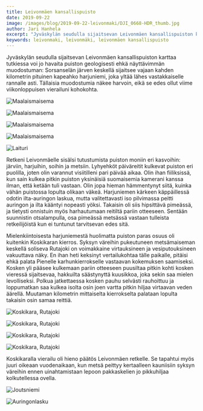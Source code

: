 ```yaml
---
title: Leivonmäen kansallispuisto
date: 2019-09-22
image: /images/blog/2019-09-22-leivonmaki/DJI_0668-HDR_thumb.jpg
author: Jari Hanhela
excerpt: "Jyväskylän seudulla sijaitsevan Leivonmäen kansallispuiston karttaa tutkiessa voi jo havaita puiston geologisesti ehkä näyttävimmän muodostuman: Sorsanselän järven keskellä sijaitsee vajaan kahden kilometrin pituinen kapeahko harjuniemi, joka yltää lähes vastakkaiselle rannalle asti. Tällaisia muodostumia näkee harvoin, eikä se edes ollut viime viikonloppuisen vierailuni kohokohta."
keywords: leivonmaki, leivonmäki, leivonmäen kansallispuisto
---
```


Jyväskylän seudulla sijaitsevan Leivonmäen kansallispuiston karttaa tutkiessa voi jo havaita puiston geologisesti ehkä näyttävimmän muodostuman: Sorsanselän järven keskellä sijaitsee vajaan kahden kilometrin pituinen kapeahko harjuniemi, joka yltää lähes vastakkaiselle rannalle asti. Tällaisia muodostumia näkee harvoin, eikä se edes ollut viime viikonloppuisen vierailuni kohokohta.

![Maalaismaisema](/images/blog/2019-09-22-leivonmaki/_MG_0768-HDR_thumb.jpg)

![Maalaismaisema](/images/blog/2019-09-22-leivonmaki/_MG_0816_thumb.jpg)

![Maalaismaisema](/images/blog/2019-09-22-leivonmaki/_MG_1048_thumb.jpg)

![Maalaismaisema](/images/blog/2019-09-22-leivonmaki/_MG_1071_thumb.jpg)

![Laituri](/images/blog/2019-09-22-leivonmaki/_MG_1094-HDR_thumb.jpg)

Retkeni Leivonmäelle sisälsi tutustumista puiston moniin eri kasvoihin: järviin, harjuihin, soihin ja metsiin. Lyhyehköt päiväreitit kulkevat puiston eri puolilla, joten olin varannut visiitilleni pari päivää aikaa. Olin ihan fiiliksissä, kun sain kulkea pitkin puiston yksinäisiä suomaisemia kamerani kanssa ilman, että ketään tuli vastaan. Olin jopa hieman hämmentynyt siitä, kuinka vähän puistossa lopulta olikaan väkeä. Harjuniemen kärkeen käppäillessä odotin ilta-auringon laskua, mutta valitettavasti iso pilvimassa peitti auringon ja ilta kääntyi nopeasti yöksi. Takaisin oli siis hipsittävä pimeässä, ja tietysti onnistuin myös harhautumaan reitiltä pariin otteeseen. Sentään suunnistin otsalampulla, osa pimeässä metsässä vastaan tulleista retkeilijöistä kun ei tuntunut tarvitsevan edes sitä.

Mielenkiintoisesta harjuniemestä huolimatta puiston paras osuus oli kuitenkin Koskikaran kierros. Syksyn väreihin pukeutuneen metsämaiseman keskellä soliseva Rutajoki on voimakkaine virtauksineen ja vesiputouksineen vakuuttava näky. En ihan heti keksinyt vertailukohtaa tälle paikalle, pitäisi ehkä palata Pienelle karhunkierrokselle vastaavan kokemuksen saamiseksi. Kosken yli pääsee kulkemaan pariin otteeseen puusiltaa pitkin kohti kosken vieressä sijaitsevaa, hakkuilta säästynyttä kuusikkoa, joka sekin saa mielen levolliseksi. Polkua jatkettaessa kosken pauhu selvästi rauhoittuu ja loppumatkan saa kulkea isolta osin joen vartta pitkin hiljaa virtaavan veden äärellä. Muutaman kilometrin mittaiselta kierrokselta palataan lopulta takaisin osin samaa reittiä.

![Koskikara, Rutajoki](/images/blog/2019-09-22-leivonmaki/_MG_1133_thumb.jpg)

![Koskikara, Rutajoki](/images/blog/2019-09-22-leivonmaki/_MG_1170_thumb.jpg)

![Koskikara, Rutajoki](/images/blog/2019-09-22-leivonmaki/_MG_1185_thumb.jpg)

![Koskikara, Rutajoki](/images/blog/2019-09-22-leivonmaki/_MG_1192_thumb.jpg)


Koskikaralla vierailu oli hieno päätös Leivonmäen retkelle. Se tapahtui myös juuri oikeaan vuodenaikaan, kun metsä peittyy kertaalleen kauniisiin syksyn väreihin ennen uinahtamistaan lepoon pakkaskelien jo pikkuhiljaa kolkutellessa ovella.

![Joutsniemi](/images/blog/2019-09-22-leivonmaki/DJI_0668-HDR_thumb.jpg)

![Auringonlasku](/images/blog/2019-09-22-leivonmaki/_MG_1406-HDR_thumb.jpg)
